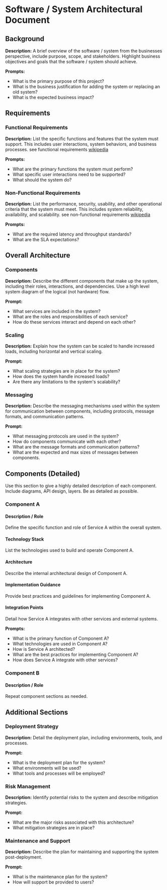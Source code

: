 # Software / System Architectural Document

## Background
**Description:**
A brief overview of the software / system from the businesses perspective, include purpose, scope, and stakeholders.
Highlight business objectives and goals that the software / system should achieve.

**Prompts:**
- What is the primary purpose of this project?
- What is the business justification for adding the system or replacing an old system?
- What is the expected business impact?

## Requirements
### Functional Requirements
**Description:**
List the specific functions and features that the system must support. This includes user interactions, system behaviors, and business processes.
see functional requirements [wikipedia](https://en.wikipedia.org/wiki/Functional_requirement)

**Prompts:**
- What are the primary functions the system must perform?
- What specific user interactions need to be supported?
- What should the system do?

### Non-Functional Requirements
**Description:**
List the performance, security, usability, and other operational criteria that the system must meet. This includes system reliability, availability, and scalability.
see non-functional requirements [wikipedia](https://en.wikipedia.org/wiki/Non-functional_requirement)

**Prompts:**
- What are the required latency and throughput standards?
- What are the SLA expectations?

## Overall Architecture
### Components
**Description:**
Describe the different components that make up the system, including their roles, interactions, and dependencies.
Use a high level system diagram of the logical (not hardware) flow.

**Prompt:**
- What services are included in the system?
- What are the roles and responsibilities of each service?
- How do these services interact and depend on each other?

### Scaling
**Description:**
Explain how the system can be scaled to handle increased loads, including horizontal and vertical scaling.

**Prompt:**
- What scaling strategies are in place for the system?
- How does the system handle increased loads?
- Are there any limitations to the system's scalability?

### Messaging
**Description:**
Describe the messaging mechanisms used within the system for communication between components, including protocols, message formats, and communication patterns.

**Prompt:**
- What messaging protocols are used in the system?
- How do components communicate with each other?
- What are the message formats and communication patterns?
- What are the expected and max sizes of messages between components.

## Components (Detailed)
Use this section to give a highly detailed description of each component. Include diagrams, API design, layers. Be as
detailed as possible.

### Component A
#### Description / Role
Define the specific function and role of Service A within the overall system.

#### Technology Stack
List the technologies used to build and operate Component A.

#### Architecture
Describe the internal architectural design of Component A.

#### Implementation Guidance
Provide best practices and guidelines for implementing Component A.

#### Integration Points
Detail how Service A integrates with other services and external systems.

**Prompts:**
- What is the primary function of Component A?
- What technologies are used in Component A?
- How is Service A architected?
- What are the best practices for implementing Component A?
- How does Service A integrate with other services?

### Component B
#### Description / Role
Repeat component sections as needed.

## Additional Sections
### Deployment Strategy
**Description:**
Detail the deployment plan, including environments, tools, and processes.

**Prompt:**
- What is the deployment plan for the system?
- What environments will be used?
- What tools and processes will be employed?

### Risk Management
**Description:**
Identify potential risks to the system and describe mitigation strategies.

**Prompt:**
- What are the major risks associated with this architecture?
- What mitigation strategies are in place?

### Maintenance and Support
**Description:**
Describe the plan for maintaining and supporting the system post-deployment.

**Prompt:**
- What is the maintenance plan for the system?
- How will support be provided to users?
